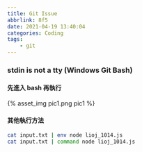 ```yaml
---
title: Git Issue
abbrlink: 8f5
date: 2021-04-19 13:40:04
categories: Coding
tags:
	- git
---
```


### stdin is not a tty (Windows Git Bash)
#### 先進入 bash 再執行
<div style="width:500px">
	{% asset_img pic1.png pic1 %}
</div>

<!--more-->

#### 其他執行方法
``` bash
cat input.txt | env node lioj_1014.js
cat input.txt | command node lioj_1014.js
```
